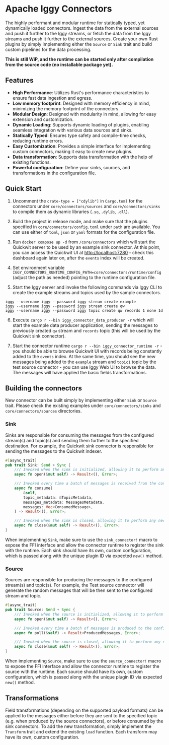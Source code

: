 # Apache Iggy Connectors

The highly performant and modular runtime for statically typed, yet dynamically loaded connectors. Ingest the data from the external sources and push it further to the Iggy streams, or fetch the data from the Iggy streams and push it further to the external sources. Create your own Rust plugins by simply implementing either the `Source` or `Sink` trait and build custom pipelines for the data processing.

**This is still WiP, and the runtime can be started only after compilation from the source code (no installable package yet).**

## Features
- **High Performance**: Utilizes Rust's performance characteristics to ensure fast data ingestion and egress.
- **Low memory footprint**: Designed with memory efficiency in mind, minimizing the memory footprint of the connectors.
- **Modular Design**: Designed with modularity in mind, allowing for easy extension and customization.
- **Dynamic Loading**: Supports dynamic loading of plugins, enabling seamless integration with various data sources and sinks.
- **Statically Typed**: Ensures type safety and compile-time checks, reducing runtime errors.
- **Easy Customization**: Provides a simple interface for implementing custom connectors, making it easy to create new plugins.
- **Data transformation**: Supports data transformation with the help of existing functions.
- **Powerful configuration**: Define your sinks, sources, and transformations in the configuration file.

## Quick Start

1. Uncomment the `crate-type = ["cdylib"]` in `Cargo.toml` for the connectors under `core/connectors/sources` and `core/connectors/sinks` to compile them as dynamic libraries (`.so`, `.dylib`, `.dll`).

2. Build the project in release mode, and make sure that the plugins specified in `core/connectors/config.toml` under `path` are available. You can use either of `toml`, `json` or `yaml` formats for the configuration file.

3. Run `docker compose up -d` from `/core/connectors` which will start the Quickwit server to be used by an example sink connector. At this point, you can access the Quickwit UI at [http://localhost:7280](http://localhost:7280) - check this dashboard again later on, after the `events` index will be created.

4. Set environment variable `IGGY_CONNECTORS_RUNTIME_CONFIG_PATH=core/connectors/runtime/config` (adjust the path as needed) pointing to the runtime configuration file.

5. Start the Iggy server and invoke the following commands via Iggy CLI to create the example streams and topics used by the sample connectors.

```
iggy --username iggy --password iggy stream create example
iggy --username iggy --password iggy stream create qw
iggy --username iggy --password iggy topic create qw records 1 none 1d
```

6. Execute `cargo r --bin iggy_connector_data_producer -r` which will start the example data producer application, sending the messages to previously created `qw` stream and `records` topic (this will be used by the Quickwit sink connector).

7. Start the connector runtime `cargo r --bin iggy_connector_runtime -r` - you should be able to browse Quickwit UI with records being constantly added to the `events` index. At the same time, you should see the new messages being added to the `example` stream and `topic1` topic by the test source connector - you can use Iggy Web UI to browse the data. The messages will have applied the basic fields transformations.

## Building the connectors

New connector can be built simply by implementing either `Sink` or `Source` trait. Please check the existing examples under `core/connectors/sinks` and `core/connectors/sources` directories.

### Sink

Sinks are responsible for consuming the messages from the configured stream(s) and topic(s) and sending them further to the specified destination. For example, the Quickwit sink connector is responsible for sending the messages to the Quickwit indexer.

```rust
#[async_trait]
pub trait Sink: Send + Sync {
    /// Invoked when the sink is initialized, allowing it to perform any necessary setup.
    async fn open(&mut self) -> Result<(), Error>;

    /// Invoked every time a batch of messages is received from the configured stream(s) and topic(s).
    async fn consume(
        &self,
        topic_metadata: &TopicMetadata,
        messages_metadata: MessagesMetadata,
        messages: Vec<ConsumedMessage>,
    ) -> Result<(), Error>;

    /// Invoked when the sink is closed, allowing it to perform any necessary cleanup.
    async fn close(&mut self) -> Result<(), Error>;
}
```

When implementing `Sink`, make sure to use the `sink_connector!` macro to expose the FFI interface and allow the connector runtime to register the sink with the runtime.
Each sink should have its own, custom configuration, which is passed along with the unique plugin ID via expected `new()` method.

### Source

Sources are responsible for producing the messages to the configured stream(s) and topic(s). For example, the Test source connector will generate the random messages that will be then sent to the configured stream and topic.

```rust
#[async_trait]
pub trait Source: Send + Sync {
    /// Invoked when the source is initialized, allowing it to perform any necessary setup.
    async fn open(&mut self) -> Result<(), Error>;

    /// Invoked every time a batch of messages is produced to the configured stream and topic.
    async fn poll(&self) -> Result<ProducedMessages, Error>;

    /// Invoked when the source is closed, allowing it to perform any necessary cleanup.
    async fn close(&mut self) -> Result<(), Error>;
}
```

When implementing `Source`, make sure to use the `source_connector!` macro to expose the FFI interface and allow the connector runtime to register the source with the runtime.
Each source should have its own, custom configuration, which is passed along with the unique plugin ID via expected `new()` method.


## Transformations

Field transformations (depending on the supported payload formats) can be applied to the messages either before they are sent to the specified topic (e.g. when produced by the source connectors), or before consumed by the sink connectors. To add the new transformation, simply implement the `Transform` trait and extend the existing `load` function. Each transform may have its own, custom configuration.
